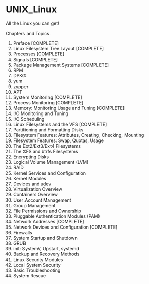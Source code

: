 # UNIX_Linux

All the Linux you can get!

Chapters and Topics

1.	Preface [COMPLETE]
2.	Linux Filesystem Tree Layout [COMPLETE]
3.	Processes [COMPLETE]
4.	Signals [COMPLETE]
5.	Package Management Systems [COMPLETE]
6.	RPM
7.	DPKG
8.	yum
9.	zypper
10.	APT
11.	System Monitoring [COMPLETE]
12.	Process Monitoring [COMPLETE]
13.	Memory: Monitoring Usage and Tuning [COMPLETE]
14.	I/O Monitoring and Tuning
15.	I/O Scheduling
16.	Linux Filesystems and the VFS [COMPLETE]
17.	Partitioning and Formatting Disks
18.	Filesystem Features: Attributes, Creating, Checking, Mounting
19.	Filesystem Features: Swap, Quotas, Usage
20.	The Ext2/Ext3/Ext4 Filesystems
21.	The XFS and btrfs Filesystems
22.	Encrypting Disks
23.	Logical Volume Management (LVM)
24.	RAID
25.	Kernel Services and Configuration
26.	Kernel Modules
27.	Devices and udev
28.	Virtualization Overview
29.	Containers Overview
30.	User Account Management
31.	Group Management
32.	File Permissions and Ownership
33.	Pluggable Authentication Modules (PAM)
34.	Network Addresses [COMPLETE]
35.	Network Devices and Configuration [COMPLETE]
36.	Firewalls
37.	System Startup and Shutdown
38.	GRUB
39.	init: SystemV, Upstart, systemd
40.	Backup and Recovery Methods
41.	Linux Security Modules
42.	Local System Security
43.	Basic Troubleshooting
44.	System Rescue
